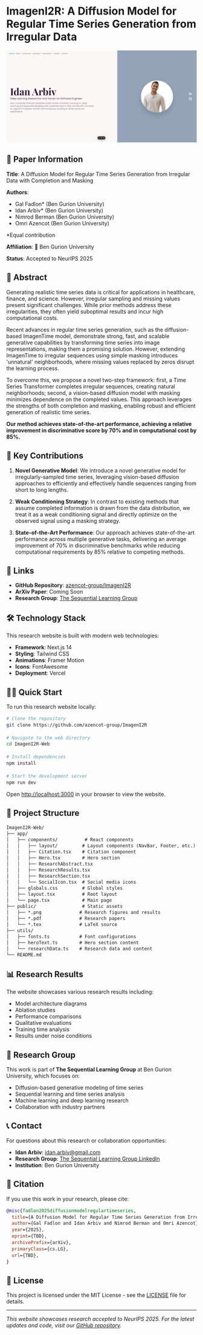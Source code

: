 # ImagenI2R: A Diffusion Model for Regular Time Series Generation from Irregular Data

![Research Banner](app/banner.png)

## 📄 Paper Information

**Title**: A Diffusion Model for Regular Time Series Generation from Irregular Data with Completion and Masking

**Authors**: 
- Gal Fadlon* (Ben Gurion University)
- Idan Arbiv* (Ben Gurion University) 
- Nimrod Berman (Ben Gurion University)
- Omri Azencot (Ben Gurion University)

*Equal contribution

**Affiliation**: 🐪 Ben Gurion University

**Status**: Accepted to NeurIPS 2025

## 🎯 Abstract

Generating realistic time series data is critical for applications in healthcare, finance, and science. However, irregular sampling and missing values present significant challenges. While prior methods address these irregularities, they often yield suboptimal results and incur high computational costs. 

Recent advances in regular time series generation, such as the diffusion-based ImagenTime model, demonstrate strong, fast, and scalable generative capabilities by transforming time series into image representations, making them a promising solution. However, extending ImagenTime to irregular sequences using simple masking introduces 'unnatural' neighborhoods, where missing values replaced by zeros disrupt the learning process.

To overcome this, we propose a novel two-step framework: first, a Time Series Transformer completes irregular sequences, creating natural neighborhoods; second, a vision-based diffusion model with masking minimizes dependence on the completed values. This approach leverages the strengths of both completion and masking, enabling robust and efficient generation of realistic time series.

**Our method achieves state-of-the-art performance, achieving a relative improvement in discriminative score by 70% and in computational cost by 85%.**

## 🚀 Key Contributions

1. **Novel Generative Model**: We introduce a novel generative model for irregularly-sampled time series, leveraging vision-based diffusion approaches to efficiently and effectively handle sequences ranging from short to long lengths.

2. **Weak Conditioning Strategy**: In contrast to existing methods that assume completed information is drawn from the data distribution, we treat it as a weak conditioning signal and directly optimize on the observed signal using a masking strategy.

3. **State-of-the-Art Performance**: Our approach achieves state-of-the-art performance across multiple generative tasks, delivering an average improvement of 70% in discriminative benchmarks while reducing computational requirements by 85% relative to competing methods.

## 🔗 Links

- **GitHub Repository**: [azencot-group/ImagenI2R](https://github.com/azencot-group/ImagenI2R)
- **ArXiv Paper**: Coming Soon
- **Research Group**: [The Sequential Learning Group](https://www.linkedin.com/company/the-sequential-learning-group/)

## 🛠️ Technology Stack

This research website is built with modern web technologies:

- **Framework**: Next.js 14
- **Styling**: Tailwind CSS
- **Animations**: Framer Motion
- **Icons**: FontAwesome
- **Deployment**: Vercel

## 🏃‍♂️ Quick Start

To run this research website locally:

```bash
# Clone the repository
git clone https://github.com/azencot-group/ImagenI2R

# Navigate to the web directory
cd ImagenI2R-Web

# Install dependencies
npm install

# Start the development server
npm run dev
```

Open [http://localhost:3000](http://localhost:3000) in your browser to view the website.

## 📁 Project Structure

```
ImagenI2R-Web/
├── app/
│   ├── components/          # React components
│   │   ├── layout/         # Layout components (NavBar, Footer, etc.)
│   │   ├── Citation.tsx    # Citation component
│   │   ├── Hero.tsx        # Hero section
│   │   ├── ResearchAbstract.tsx
│   │   ├── ResearchResults.tsx
│   │   ├── ResearchSection.tsx
│   │   └── SocialIcon.tsx  # Social media icons
│   ├── globals.css         # Global styles
│   ├── layout.tsx          # Root layout
│   └── page.tsx            # Main page
├── public/                 # Static assets
│   ├── *.png              # Research figures and results
│   ├── *.pdf              # Research papers
│   └── *.tex              # LaTeX source
├── utils/
│   ├── fonts.ts           # Font configurations
│   ├── heroText.ts        # Hero section content
│   └── researchData.ts    # Research data and content
└── README.md
```

## 📊 Research Results

The website showcases various research results including:

- Model architecture diagrams
- Ablation studies
- Performance comparisons
- Qualitative evaluations
- Training time analysis
- Results under noise conditions

## 👥 Research Group

This work is part of **The Sequential Learning Group** at Ben Gurion University, which focuses on:

- Diffusion-based generative modeling of time series
- Sequential learning and time series analysis
- Machine learning and deep learning research
- Collaboration with industry partners

## 📞 Contact

For questions about this research or collaboration opportunities:

- **Idan Arbiv**: idan.arbiv@gmail.com
- **Research Group**: [The Sequential Learning Group LinkedIn](https://www.linkedin.com/company/the-sequential-learning-group/)
- **Institution**: Ben Gurion University

## 📜 Citation

If you use this work in your research, please cite:

```bibtex
@misc{fadlon2025diffusionmodelregulartimeseries,
  title={A Diffusion Model for Regular Time Series Generation from Irregular Data with Completion and Masking}, 
  author={Gal Fadlon and Idan Arbiv and Nimrod Berman and Omri Azencot},
  year={2025},
  eprint={TBD},
  archivePrefix={arXiv},
  primaryClass={cs.LG},
  url={TBD}, 
}
```

## 📄 License

This project is licensed under the MIT License - see the [LICENSE](LICENSE) file for details.

---

*This website showcases research accepted to NeurIPS 2025. For the latest updates and code, visit our [GitHub repository](https://github.com/azencot-group/ImagenI2R).*